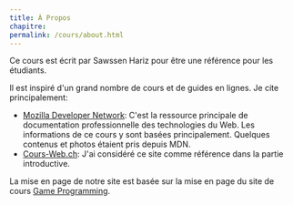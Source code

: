 ```yaml
---
title: À Propos
chapitre:
permalink: /cours/about.html
---
```


Ce cours est écrit par Sawssen Hariz pour être une référence pour les étudiants.

Il est inspiré d'un grand nombre de cours et de guides en lignes. Je
cite principalement:

- [Mozilla Developer Network](https://developer.mozilla.org/): C'est la
  ressource principale de documentation professionnelle des
  technologies du Web. Les informations de ce cours y sont basées
  principalement. Quelques contenus et photos étaient pris depuis MDN.
- [Cours-Web.ch](https://cours-web.ch/): J'ai considéré ce site comme référence
  dans la partie introductive.

La mise en page de notre site est basée sur la mise en page du site de cours
[Game Programming](https://theory.stanford.edu/~amitp/GameProgramming/).
